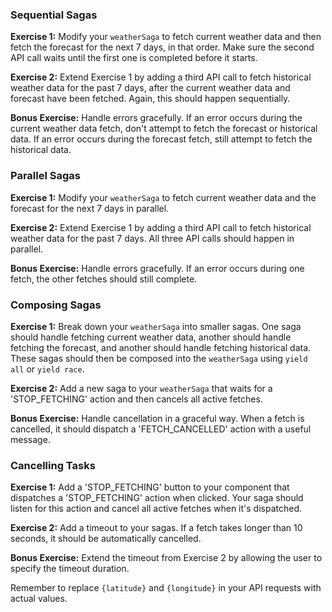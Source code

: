 

### Sequential Sagas

**Exercise 1:** Modify your `weatherSaga` to fetch current weather data and then fetch the forecast for the next 7 days, in that order. Make sure the second API call waits until the first one is completed before it starts. 

**Exercise 2:** Extend Exercise 1 by adding a third API call to fetch historical weather data for the past 7 days, after the current weather data and forecast have been fetched. Again, this should happen sequentially.

**Bonus Exercise:** Handle errors gracefully. If an error occurs during the current weather data fetch, don't attempt to fetch the forecast or historical data. If an error occurs during the forecast fetch, still attempt to fetch the historical data.

### Parallel Sagas

**Exercise 1:** Modify your `weatherSaga` to fetch current weather data and the forecast for the next 7 days in parallel. 

**Exercise 2:** Extend Exercise 1 by adding a third API call to fetch historical weather data for the past 7 days. All three API calls should happen in parallel.

**Bonus Exercise:** Handle errors gracefully. If an error occurs during one fetch, the other fetches should still complete. 

### Composing Sagas

**Exercise 1:** Break down your `weatherSaga` into smaller sagas. One saga should handle fetching current weather data, another should handle fetching the forecast, and another should handle fetching historical data. These sagas should then be composed into the `weatherSaga` using `yield all` or `yield race`.

**Exercise 2:** Add a new saga to your `weatherSaga` that waits for a 'STOP_FETCHING' action and then cancels all active fetches.

**Bonus Exercise:** Handle cancellation in a graceful way. When a fetch is cancelled, it should dispatch a 'FETCH_CANCELLED' action with a useful message.

### Cancelling Tasks

**Exercise 1:** Add a 'STOP_FETCHING' button to your component that dispatches a 'STOP_FETCHING' action when clicked. Your saga should listen for this action and cancel all active fetches when it's dispatched.

**Exercise 2:** Add a timeout to your sagas. If a fetch takes longer than 10 seconds, it should be automatically cancelled.

**Bonus Exercise:** Extend the timeout from Exercise 2 by allowing the user to specify the timeout duration.

Remember to replace `{latitude}` and `{longitude}` in your API requests with actual values.